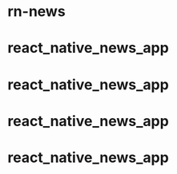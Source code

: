 # rn-news
# react_native_news_app
# react_native_news_app
# react_native_news_app
# react_native_news_app
